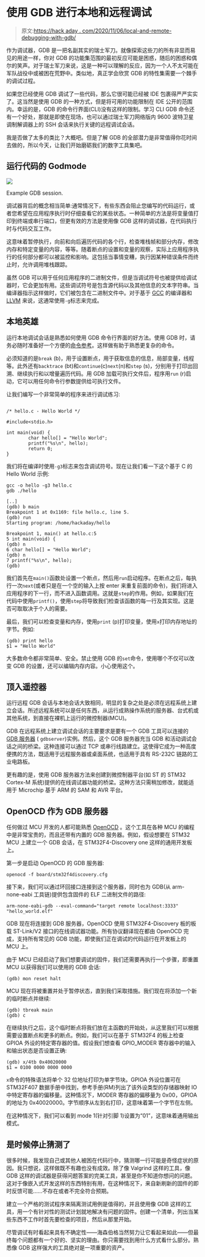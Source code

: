 # 使用 GDB 进行本地和远程调试

> 原文:[https://hack aday . com/2020/11/06/local-and-remote-debugging-with-gdb/](https://hackaday.com/2020/11/06/local-and-remote-debugging-with-gdb/)

作为调试器，GDB 是一把名副其实的瑞士军刀。就像探索这些刀的所有非显而易见的用途一样，你对 GDB 的功能集范围的最初反应可能是困惑，随后的困惑和偶尔的笑声。对于瑞士军刀来说，这是一种可以理解的反应，因为一个人不太可能在军队战役中或被困在荒野中。类似地，真正学会欣赏 GDB 的特性集需要一个棘手的调试过程。

如果您已经使用 GDB 调试了一些代码，那么它很可能已经被 IDE 包裹得严严实实了。这当然是使用 GDB 的一种方式，但是将可用的功能限制在 IDE 公开的范围内。幸运的是，GDB 的命令行界面(CLI)没有这样的限制。学习 CLI GDB 命令还有一个好处，那就是即使在现场，也可以通过瑞士军刀网络版内 9600 波特卫星调制解调器上的 SSH 会话来执行关键的远程调试会话。

我是否做了太多的类比？大概吧。但是了解 GDB 的全部潜力是非常值得你花时间去做的，所以今天，让我们开始磨砺我们的数字工具集吧。

## 运行代码的 Godmode

[![](../Images/2e553e30f79e4a70f1ddeec960b4a5dd.png)](https://hackaday.com/wp-content/uploads/2020/11/GDB-screenshot-green.gif)

Example GDB session.

调试器背后的概念相当简单:通常情况下，有些东西会阻止您编写的代码运行，或者您希望在应用程序执行时仔细查看它的某些状态。一种简单的方法是将变量值打印到终端或串行端口，但更有效的方法是使用像 GDB 这样的调试器，在代码执行时与代码交互工作。

这意味着暂停执行，向前和向后遍历代码的各个行，检查堆栈帧和部分内存，修改内存和特定变量的内容，等等。随着断点的设置和变量的观察，实际上应用程序执行的任何部分都可以被监控和影响。这包括当事情变糟，执行因某种错误条件而终止时，允许调用堆栈跟踪。

虽然 GDB 可以用于任何应用程序的二进制文件，但是当调试符号也被提供给调试器时，它会更加有用。这些调试符号是包含源代码以及其他信息的文本字符串。当编译器指示这样做时，它们被包含在二进制文件中。对于基于 [GCC](https://gcc.gnu.org/onlinedocs/gcc/Debugging-Options.html#Debugging-Options) 的编译器和 [LLVM](https://clang.llvm.org/docs/ClangCommandLineReference.html#debug-information-generation) 来说，这通常使用`-g`标志来完成。

## 本地英雄

运行本地调试会话是熟悉如何使用 GDB 命令行界面的好方法。使用 GDB 时，请务必随时准备好一个方便的[命令参考](http://www.yolinux.com/TUTORIALS/GDB-Commands.html)。这样做有助于熟悉更复杂的命令。

必须知道的是`break` (b)，用于设置断点，用于获取信息的信息，局部变量，线程等。此外还有`backtrace` (bt)和`continue`(c)`next`(n)和`step` (s)，分别用于打印出回溯、继续执行和以增量遍历代码。用 GDB 加载可执行文件后，程序用`run` (r)启动，它可以用任何命令行参数提供给可执行文件。

让我们编写一个非常简单的程序来进行调试练习:

```

/* hello.c - Hello World */

#include<stdio.h>

int main(void) {
        char hello[] = "Hello World";
        printf("%s\n", hello);
        return 0;
}

```

我们将在编译时使用`-g3`标志来包含调试符号。现在让我们看一下这个基于 C 的 Hello World 示例:

```
gcc -o hello -g3 hello.c
gdb ./hello

[..]
(gdb) b main
Breakpoint 1 at 0x1169: file hello.c, line 5.
(gdb) run
Starting program: /home/hackaday/hello
```

```
Breakpoint 1, main() at hello.c:5
5 int main(void) {
(gdb) n
6 char hello[] = "Hello World";
(gdb) n
7 printf("%s\n", hello);
(gdb)
```

我们首先在`main()`函数处设置一个断点，然后用`run`启动程序。在断点之后，每执行一次`next`(或者只是在一个空的输入上按 enter 来重复前面的命令)，我们将进入应用程序的下一行，而不进入函数调用。这就是`step`的作用。例如，如果我们在代码中使用`printf()`，使用`step`将导致我们检查该函数的每一行及其实现。这是否可取取决于个人的需要。

最后，我们可以检查变量和内存，使用`print` (p)打印变量，使用`x`打印内存地址的字节。例如:

```
(gdb) print hello
$1 = "Hello World"

```

大多数命令都非常简单、安全。禁止使用 GDB 的`set`命令，使用哪个不仅可以改变 GDB 的设置，还可以编辑内存内容。小心使用这个。

## 顶入遥控器

运行远程 GDB 会话与本地会话大致相同，明显的复杂之处是必须在远程系统上建立会话。所述远程系统可以是任何东西，从运行成熟操作系统的服务器、台式机或其他系统，到直接在裸机上运行的微控制器(MCU)。

GDB 在远程系统上建立调试会话的主要要求是要有一个 GDB 工具可以连接的 [GDB 服务器](https://en.wikipedia.org/wiki/Gdbserver) ( `gdbserver`)实例。然后，这个 GDB 服务器充当 GDB 和活动调试会话之间的桥梁。这种连接可以通过 TCP 或串行线路建立。这使得它成为一种高度便携的方法，既适用于远程服务器或桌面系统，也适用于具有 RS-232C 链路的工业电路板。

更有趣的是，使用 GDB 服务器方法来创建到微控制器平台(如 ST 的 STM32 Cortex-M 系统)提供的在线调试器功能的桥梁。这种方法只需稍加修改，就能适用于 Microchip 基于 ARM 的 SAM 和 AVR 平台。

## OpenOCD 作为 GDB 服务器

任何做过 MCU 开发的人都可能熟悉 [OpenOCD](http://openocd.org/) 。这个工具在各种 MCU 的编程中是非常宝贵的，而且还带有内置的 GDB 服务器。例如，假设想要在 STM32 MCU 上建立一个 GDB 会话，在 STM32F4-Discovery one 这样的通用开发板上。

第一步是启动 OpenOCD 的 GDB 服务器:

```
openocd -f board/stm32f4discovery.cfg
```

接下来，我们可以通过环回接口连接到这个服务器，同时也为 GDB(从 arm-none-eabi 工具链)提供包含固件的 ELF 二进制文件的路径:

```
arm-none-eabi-gdb --eval-command="target remote localhost:3333" "hello_world.elf"
```

GDB 现在将连接到 GDB 服务器，OpenOCD 使用 STM32F4-Discovery 板的板载 ST-Link/V2 接口的在线调试器功能。所有协议翻译现在都由 OpenOCD 完成，支持所有常见的 GDB 功能，即使我们正在调试的代码运行在开发板上的 MCU 上。

由于 MCU 已经启动了我们想要调试的固件，我们还需要再执行一个步骤，即重置 MCU 以获得我们可以使用的 GDB 会话:

```
(gdb) mon reset halt
```

MCU 现在将被重置并处于暂停状态，直到我们采取措施。我们现在将添加一个新的临时断点并继续:

```
(gdb) tbreak main
(gdb) c
```

在继续执行之后，这个临时断点将我们放在主函数的开始处，从这里我们可以根据需要设置断点和更多的断点。例如，我们可以在基于 STM32F4 的板上检查 GPIOA 外设的特定寄存器的值。假设我们想查看 GPIO_MODER 寄存器中的输入和输出状态是否设置正确:

```
(gdb) x/4tb 0x40020000
$1 = 0100 0000 0000 0000
```

`x`命令的特殊语法将单个 32 位地址打印为单字节块。GPIOA 外设位置可在 STM32F407 数据手册中找到，参考手册(RM)列出了该外设类型的存储器映射 IO 中特定寄存器的偏移量。这种情况下，MODER 寄存器的偏移量为 0x00，GPIOA 的地址为 0x40020000。字节顺序从左到右打印，这意味着第一个字节在左侧。

在这种情况下，我们可以看到 mode 1(针对引脚 1)设置为“01”，这意味着通用输出模式。

## 是时候停止猜测了

很多时候，我发现自己或其他人被困在代码行中，猜测哪一行可能是奇怪症状的原因。我只想说，这样做既不有趣也没有成效。除了像 Valgrind 这样的工具，像 GDB 这样的调试器是获得问题答案的完美工具，甚至是你不知道你想问的问题。这对于像嵌入式开发这样的东西特别有用，在这种情况下，来自新刷新的固件的即时反馈可能……不存在或者不完全符合预期。

建立一个严格的测试程序来隔离测试用例是值得的，并且使用像 GDB 这样的工具，用一个有针对性的测试计划就地解决有问题的固件。创建一个清单，列出当某些东西不工作时首先要检查的项目，然后从那里开始。

尽管调试有时看起来具有不确定性——海森伯格当然努力让它看起来如此——但最终每个问题都有一个好的、坚实的理由。你只需要找到用什么方式看什么部分。熟悉像 GDB 这样强大的工具绝对是一项重要的资产。